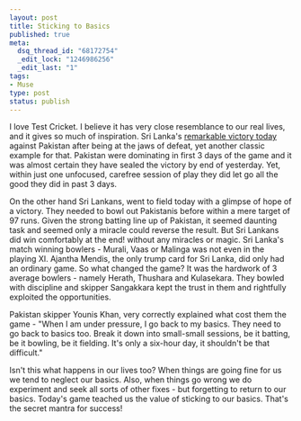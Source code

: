 ```yaml
--- 
layout: post
title: Sticking to Basics
published: true
meta: 
  dsq_thread_id: "68172754"
  _edit_lock: "1246986256"
  _edit_last: "1"
tags: 
- Muse 
type: post
status: publish
---
```

I love Test Cricket. I believe it has very close resemblance to our real lives, and it gives so much of inspiration. Sri Lanka's <a href="http://www.cricinfo.com/slvpak2009/content/current/story/413084.html">remarkable victory today</a> against Pakistan after being at the jaws of defeat, yet another classic example for that. Pakistan were dominating in first 3 days of the game and it was almost certain they have sealed the victory by end of yesterday. Yet, within just one unfocused, carefree session of play they did let go all the good they did in past 3 days.

On the other hand Sri Lankans, went to field today with a glimpse of hope of a victory. They needed to bowl out Pakistanis before within a mere target of 97 runs. Given the strong batting line up of Pakistan, it seemed daunting task and seemed only a miracle could reverse the result. But Sri Lankans did win comfortably at the end! without any miracles or magic. Sri Lanka's match winning bowlers - Murali, Vaas or Malinga was not even in the playing XI. Ajantha Mendis, the only trump card for Sri Lanka, did only had an ordinary game. So what changed the game? It was the hardwork of 3 average bowlers - namely Herath, Thushara and Kulasekara. They bowled with discipline and skipper Sangakkara kept the trust in them and rightfully exploited the opportunities.

Pakistan skipper Younis Khan, very correctly explained what cost them the game - "When I am under pressure, I go back to my basics. They need to go back to basics too. Break it down into small-small sessions, be it batting, be it bowling, be it fielding. It's only a six-hour day, it shouldn't be that difficult."

Isn't this what happens in our lives too? When things are going fine for us we tend to neglect our basics. Also, when things go wrong we do experiment and seek all sorts of other fixes - but forgetting to return to our basics. Today's game teached us the value of sticking to our basics. That's the secret mantra for success!
